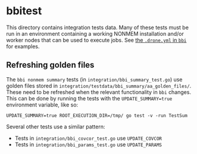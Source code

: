# bbitest
This directory contains integration tests data. Many of these tests must be run in an environment containing a working NONMEM installation and/or worker nodes that can be used to execute jobs. See [the `.drone.yml` in `bbi`](https://github.com/metrumresearchgroup/bbi/blob/develop/.drone.yml) for examples.

## Refreshing golden files
The `bbi nonmem summary` tests (in `integration/bbi_summary_test.go`) use golden files stored in `integration/testdata/bbi_summary/aa_golden_files/`. These need to be refreshed when the relevant functionality in `bbi` changes. This can be done by running the tests with the `UPDATE_SUMMARY=true` environment variable, like so:
```
UPDATE_SUMMARY=true ROOT_EXECUTION_DIR=/tmp/ go test -v -run TestSum
```

Several other tests use a similar pattern:

* Tests in `integration/bbi_covcor_test.go` use `UPDATE_COVCOR`
* Tests in `integration/bbi_params_test.go` use `UPDATE_PARAMS`
